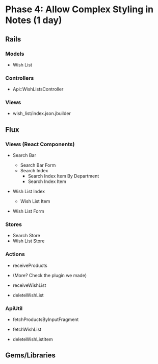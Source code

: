 # Phase 4: Allow Complex Styling in Notes (1 day)

## Rails
### Models
* Wish List

### Controllers
* Api::WishListsController

### Views
* wish_list/index.json.jbuilder

## Flux
### Views (React Components)
* Search Bar
  - Search Bar Form
  - Search Index
    - Search Index Item By Department
    - Search Index Item

* Wish List Index
  - Wish List Item
* Wish List Form

### Stores
* Search Store
* Wish List Store

### Actions
* receiveProducts
* (More? Check the plugin we made)

* receiveWishList
* deleteWishList

### ApiUtil
* fetchProductsByInputFragment

* fetchWishList
* deleteWishListItem

## Gems/Libraries

